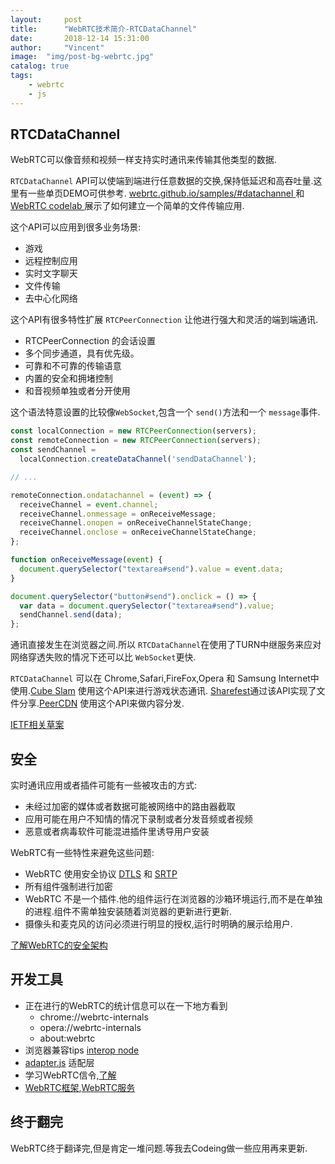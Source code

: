```yaml
---
layout:     post
title:      "WebRTC技术简介-RTCDataChannel"
date:       2018-12-14 15:31:00
author:     "Vincent"
image:  "img/post-bg-webrtc.jpg"
catalog: true
tags:
    - webrtc
    - js
---
```


##  RTCDataChannel

WebRTC可以像音频和视频一样支持实时通讯来传输其他类型的数据.

```RTCDataChannel``` API可以使端到端进行任意数据的交换,保持低延迟和高吞吐量.这里有一些单页DEMO可供参考. [webrtc.github.io/samples/#datachannel ](webrtc.github.io/samples/#datachannel ) 和 [WebRTC codelab ](https://codelabs.developers.google.com/codelabs/webrtc-web/#0) 展示了如何建立一个简单的文件传输应用.

这个API可以应用到很多业务场景:

- 游戏
- 远程控制应用
- 实时文字聊天
- 文件传输
- 去中心化网络

这个API有很多特性扩展	```RTCPeerConnection``` 让他进行强大和灵活的端到端通讯.

- RTCPeerConnection 的会话设置
- 多个同步通道，具有优先级。
- 可靠和不可靠的传输语意
- 内置的安全和拥堵控制
- 和音视频单独或者分开使用

这个语法特意设置的比较像```WebSocket```,包含一个 ```send()```方法和一个  ```message```事件.

```js
const localConnection = new RTCPeerConnection(servers);
const remoteConnection = new RTCPeerConnection(servers);
const sendChannel =
  localConnection.createDataChannel('sendDataChannel');

// ...

remoteConnection.ondatachannel = (event) => {
  receiveChannel = event.channel;
  receiveChannel.onmessage = onReceiveMessage;
  receiveChannel.onopen = onReceiveChannelStateChange;
  receiveChannel.onclose = onReceiveChannelStateChange;
};

function onReceiveMessage(event) {
  document.querySelector("textarea#send").value = event.data;
}

document.querySelector("button#send").onclick = () => {
  var data = document.querySelector("textarea#send").value;
  sendChannel.send(data);
};
```

通讯直接发生在浏览器之间.所以 ```RTCDataChannel```在使用了TURN中继服务来应对网络穿透失败的情况下还可以比 ```WebSocket```更快.

```RTCDataChannel``` 可以在 Chrome,Safari,FireFox,Opera 和 Samsung Internet中使用.[Cube Slam](http://www.cubeslam.com/) 使用这个API来进行游戏状态通讯.
[Sharefest](https://github.com/Peer5/ShareFest)通过该API实现了文件分享.[PeerCDN](https://techcrunch.com/2013/12/17/yahoo-acquires-peercdn/) 使用这个API来做内容分发.

[IETF相关草案](http://tools.ietf.org/html/draft-jesup-rtcweb-data-protocol-00)


## 安全


实时通讯应用或者插件可能有一些被攻击的方式:

- 未经过加密的媒体或者数据可能被网络中的路由器截取
- 应用可能在用户不知情的情况下录制或者分发音频或者视频
- 恶意或者病毒软件可能混进插件里诱导用户安装

WebRTC有一些特性来避免这些问题:
- WebRTC 使用安全协议 [DTLS](http://en.wikipedia.org/wiki/Datagram_Transport_Layer_Security) 和 [SRTP](http://en.wikipedia.org/wiki/Secure_Real-time_Transport_Protocol)
- 所有组件强制进行加密
- WebRTC 不是一个插件.他的组件运行在浏览器的沙箱环境运行,而不是在单独的进程.组件不需单独安装随着浏览器的更新进行更新.
- 摄像头和麦克风的访问必须进行明显的授权,运行时明确的展示给用户.

[了解WebRTC的安全架构](http://www.ietf.org/proceedings/82/slides/rtcweb-13.pdf)

## 开发工具

- 正在进行的WebRTC的统计信息可以在一下地方看到
	- chrome://webrtc-internals
	- opera://webrtc-internals
	- about:webrtc
- 浏览器兼容tips [interop node](http://www.webrtc.org/web-apis/interop)
- [adapter.js](https://github.com/webrtc/adapter) 适配层
- 学习WebRTC信令,[了解](https://appr.tc/)
- [WebRTC框架](http://io13webrtc.appspot.com/#69),[WebRTC服务](http://io13webrtc.appspot.com/#72)


## 终于翻完

WebRTC终于翻译完,但是肯定一堆问题.等我去Codeing做一些应用再来更新.






